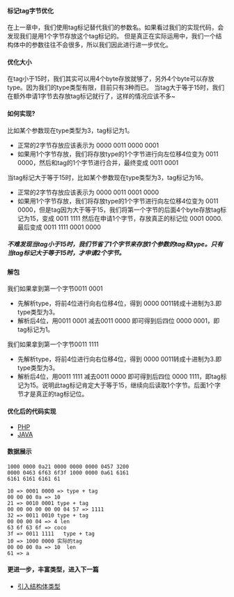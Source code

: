 #### 标记tag字节优化 
在上一章中，我们使用tag标记替代我们的参数名。如果看过我们的实现代码，会发现我们是用1个字节存放这个tag标记的。
但是真正在实际运用中，我们一个结构体中的参数往往不会很多，所以我们因此进行进一步优化。

#### 优化大小
在tag小于15时，我们其实可以用4个byte存放就够了，另外4个byte可以存放type。因为我们的type类型有限，目前只有3种而已。
当tag大于等于15时，我们在额外申请1字节去存放tag标记就行了，这样的情况应该不多~ 

#### 如何实现?
比如某个参数现在type类型为3，tag标记为1。
- 正常的2字节存放应该表示为 0000 0011 0000 0001 
- 如果用1个字节存放，我们将存放type的1个字节进行向左位移4位变为 0011 0000，然后和tag的1个字节进行合并，最终变成 0011 0001 

当tag标记大于等于15时，比如某个参数现在type类型为3，tag标记为16。
- 正常的2字节存放应该表示为 0000 0011 0001 0000 
- 如果用1个字节存放，我们将存放type的1个字节进行向左位移4位变为 0011 0000，但是tag因为大于等于15，我们将第一个字节的后面4个byte存放tag标记为15，变成 0011 1111
然后在申请1个字节，存放真正的标记位 0001 0000.最后变成 0011 1111 0001 0000 

##### 不难发现当tag小于15时，我们节省了1个字节来存放1个参数的tag和type。只有当tag标记大于等于15时，才申请2个字节。

#### 解包
我们如果拿到第一个字节0011 0001
- 先解析type，将前4位进行向右位移4位，得到 0000 0011转成十进制为3.即type类型为3。
- 解析后4位，用0011 0001 减去0011 0000 即可得到后四位 0000 0001，即tag标记为1。 

我们如果拿到第一个字节0011 1111
- 先解析type，将前4位进行向右位移4位，得到 0000 0011转成十进制为3.即type类型为3。
- 解析后4位，用0011 1111 减去0011 0000 即可得到后四位 0000 1111，即tag标记为15。说明此tag标记肯定大于等于15，继续向后读取1个字节。后面1个字节才是真正的tag标记位。 

#### 优化后的代码实现
- [PHP](../demo/php/demo2.php)
- [JAVA](../demo/java/src/main/java/struct)

#### 数据展示

```
1000 0000 0a21 0000 0000 0000 0457 3200
0000 0463 6f63 6f3f 1000 0000 0a61 6161
6161 6161 6161 61

10 => 0001 0000 => type + tag
00 00 00 0a => 10 
21 => 0010 0001 type + tag
00 00 00 00 00 00 04 57 => 1111 
32 => 0011 0010 type + tag
00 00 00 04 => 4 len
63 6f 63 6f => coco 
3f => 0011 1111   type + tag
10 => 1000 0000 实际的tag
00 00 00 0a => 10  len
61 => a
```

#### 更进一步，丰富类型，进入下一篇
- [引入结构体类型](../doc/struct.md)

